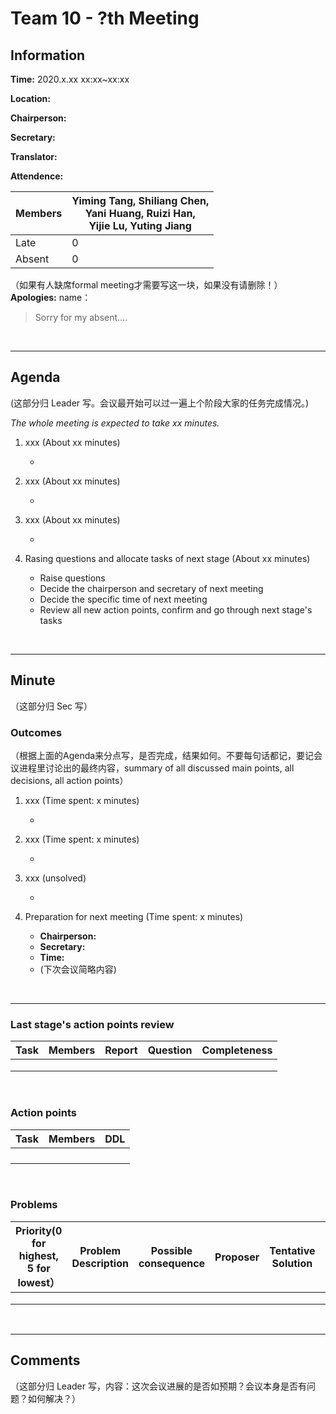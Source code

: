 # Team 10 - ?th Meeting 

## Information

**Time:** 2020.x.xx xx:xx~xx:xx

**Location:** 

**Chairperson:** 

**Secretary:** 

**Translator:** 

**Attendence:**

| **Members** | **Yiming Tang, Shiliang Chen, <br>Yani Huang, Ruizi Han, <br>Yijie Lu, Yuting Jiang** |
| ----------- | ------------------------------------------------------------ |
| Late        | 0                                                            |
| Absent      | 0                                                            |

（如果有人缺席formal meeting才需要写这一块，如果没有请删除！）
**Apologies:**
name：

> Sorry for my absent....

<br>

------

## Agenda

(这部分归 Leader 写。会议最开始可以过一遍上个阶段大家的任务完成情况。)

*The whole meeting is expected to take xx minutes.*

1. xxx (About xx minutes)

	- 
2. xxx (About xx minutes)

	- 
3. xxx (About xx minutes)

	- 
4. Rasing questions and allocate tasks of next stage (About xx minutes)

	- Raise questions
	- Decide the chairperson and secretary of next meeting
	- Decide the specific time of next meeting
	- Review all new action points, confirm and go through next stage's tasks

<br>

------

## Minute

（这部分归 Sec 写）

### Outcomes

（根据上面的Agenda来分点写，是否完成，结果如何。不要每句话都记，要记会议进程里讨论出的最终内容，summary of all discussed main points, all decisions, all action points）

1. xxx (Time spent: x minutes)

	- 
2. xxx (Time spent: x minutes)

	- 
3. xxx (unsolved)

	- 
4. Preparation for next meeting (Time spent: x minutes)
	- **Chairperson:** 
	- **Secretary:** 
	- **Time:** 
	- (下次会议简略内容)

<br>

-------


### Last stage's action points review

| **Task** | **Members** | **Report** | **Question** | **Completeness** |
| -------- | --------- | -------- | -------- | ---------- |
|          |            |          |          |            |
|          |            |          |          |            |
|          |            |          |          |            |

<br>

### Action points

| **Task** | **Members** | **DDL** |
| -------- | ---------- | ------- |
|          |            |         |
| | | |
| | | |
| | | |

<br>

### Problems

| **Priority(0 for highest, 5 for lowest）** | **Problem Description** | **Possible consequence** | **Proposer** | **Tentative Solution** | **Expected completion time** |
| -------------------------- | ------------ | ------------ | ---------- | ---------------- | ---------------- |
|                            |              |              |            |                  |                  |
|                            |              |              |            |                  |                  |
|                            |              |              |            |                  |                  |

<br>

-------

## Comments

（这部分归 Leader 写，内容：这次会议进展的是否如预期？会议本身是否有问题？如何解决？）




